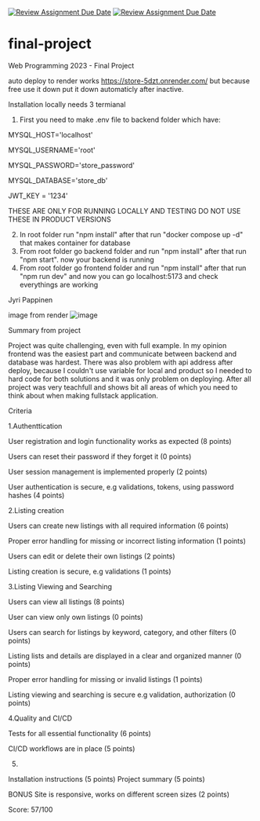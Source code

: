 [![Review Assignment Due Date](https://classroom.github.com/assets/deadline-readme-button-24ddc0f5d75046c5622901739e7c5dd533143b0c8e959d652212380cedb1ea36.svg)](https://classroom.github.com/a/qBr6G7dS)
[![Review Assignment Due Date](https://classroom.github.com/assets/deadline-readme-button-8d59dc4de5201274e310e4c54b9627a8934c3b88527886e3b421487c677d23eb.svg)](https://classroom.github.com/a/qBr6G7dS)
# final-project
Web Programming 2023 - Final Project


auto deploy to render works https://store-5dzt.onrender.com/ but because free use it down put it down automaticly after inactive. 

Installation locally needs 3 termianal
1. First you need to make .env file to backend folder which have:

MYSQL_HOST='localhost'

MYSQL_USERNAME='root'

MYSQL_PASSWORD='store_password'

MYSQL_DATABASE='store_db'

JWT_KEY = '1234'

THESE ARE ONLY FOR RUNNING LOCALLY AND TESTING DO NOT USE THESE IN PRODUCT VERSIONS

2. In root folder run "npm install" after that run "docker compose up -d" that makes container for database 
3. From root folder go backend folder and run "npm install" after that run "npm start". now your backend is running 
4. From root folder go frontend folder and run "npm install" after that run "npm run dev" and now you can go localhost:5173 and check everythings are working

Jyri Pappinen

image from render
![image](https://user-images.githubusercontent.com/91068474/233803274-a96a2910-d803-4192-86fa-db810f67daa0.png)


Summary from project

Project was quite challenging, even with full example. In my opinion frontend was the easiest part and communicate between backend and database was hardest. There was also problem with api address after deploy, because I couldn't use variable for local and product so I needed to hard code for both solutions and it was only problem on deploying. After all project was very teachfull and shows bit all areas of which you need to think about when making fullstack application.

Criteria

1.Authenttication

User registration and login functionality works as expected (8 points)

Users can reset their password if they forget it (0 points)

User session management is implemented properly (2 points)

User authentication is secure, e.g validations, tokens, using password hashes (4 points)

2.Listing creation

Users can create new listings with all required information (6 points)

Proper error handling for missing or incorrect listing information (1 points)

Users can edit or delete their own listings (2 points)

Listing creation is secure, e.g validations (1 points)

  
3.Listing Viewing and Searching

Users can view all listings (8 points)

User can view only own listings (0 points)

Users can search for listings by keyword, category, and other filters (0 points)

Listing lists and details are displayed in a clear and organized manner (0 points)

Proper error handling for missing or invalid listings (1 points)

Listing viewing and searching is secure e.g validation, authorization (0 points)
  
4.Quality and CI/CD

Tests for all essential functionality (6 points)

CI/CD workflows are in place (5 points)

5.
  Installation instructions (5 points)
  Project summary (5 points)
  
BONUS
  Site is responsive, works on different screen sizes (2 points)
  
  
 Score: 
  57/100
  
  
  
  
  
  
  
